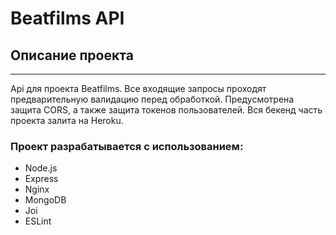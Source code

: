 # Beatfilms API

## Описание проекта
---
Api для проекта Beatfilms. Все входящие запросы проходят предварительную валидацию перед обработкой. Предусмотрена защита CORS, а также защита токенов пользователей. 
Вся бекенд часть проекта залита на Heroku.

### **Проект разрабатывается с использованием:**
* Node.js 
* Express
* Nginx
* MongoDB
* Joi
* ESLint
